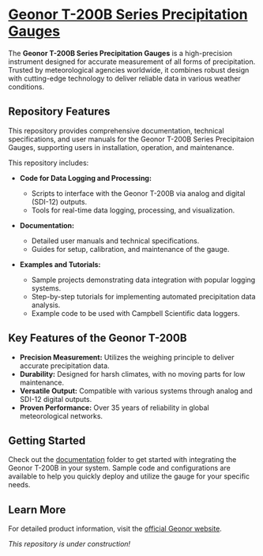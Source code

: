 # [Geonor T-200B Series Precipitation Gauges](https://www.geonor.no/our-products/geonor-t-200b-series-all-weather-precipitation-gauges)

The **Geonor T-200B Series Precipitation Gauges** is a high-precision instrument designed for accurate measurement of all forms of precipitation. Trusted by meteorological agencies worldwide, it combines robust design with cutting-edge technology to deliver reliable data in various weather conditions.

## Repository Features

This repository provides comprehensive documentation, technical specifications, and user manuals for the Geonor T-200B Series Precipitaion Gauges, supporting users in installation, operation, and maintenance.

This repository includes:

- **Code for Data Logging and Processing:**
  - Scripts to interface with the Geonor T-200B via analog and digital (SDI-12) outputs.
  - Tools for real-time data logging, processing, and visualization.
  
- **Documentation:**
  - Detailed user manuals and technical specifications.
  - Guides for setup, calibration, and maintenance of the gauge.
  
- **Examples and Tutorials:**
  - Sample projects demonstrating data integration with popular logging systems.
  - Step-by-step tutorials for implementing automated precipitation data analysis.
  - Example code to be used with Campbell Scientific data loggers.

## Key Features of the Geonor T-200B

- **Precision Measurement:** Utilizes the weighing principle to deliver accurate precipitation data.
- **Durability:** Designed for harsh climates, with no moving parts for low maintenance.
- **Versatile Output:** Compatible with various systems through analog and SDI-12 digital outputs.
- **Proven Performance:** Over 35 years of reliability in global meteorological networks.

## Getting Started

Check out the [documentation](docs/) folder to get started with integrating the Geonor T-200B in your system. Sample code and configurations are available to help you quickly deploy and utilize the gauge for your specific needs.

## Learn More

For detailed product information, visit the [official Geonor website](https://geonor.no). 

*This repository is under construction!*
